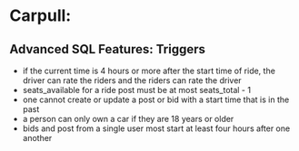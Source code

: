 # Carpull:

## Advanced SQL Features: Triggers
- if the current time is 4 hours or more after the start time of ride, the driver can rate the riders and the riders can rate the driver
- seats_available for a ride post must be at most seats_total - 1
- one cannot create or update a post or bid with a start time that is in the past
- a person can only own a car if they are 18 years or older
- bids and post from a single user most start at least four hours after one another



